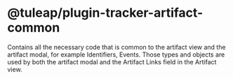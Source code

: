 # @tuleap/plugin-tracker-artifact-common

Contains all the necessary code that is common to the artifact view and the artifact modal, for example Identifiers, Events. Those types and objects are used by both the artifact modal and the Artifact Links field in the Artifact view.
